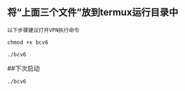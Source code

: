 ##  将“上面三个文件”放到termux运行目录中
```
以下步骤建议打开VPN执行命令
```
```
chmod +x bcv6
```
```
./bcv6
```
##下次启动
```
./bcv6

